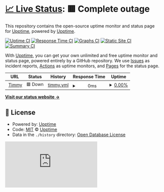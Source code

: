 # [📈 Live Status](https://upptime.github.io/upptime): <!--live status--> **🟥 Complete outage**

This repository contains the open-source uptime monitor and status page for [Upptime](https://upptime.js.org), powered by [Upptime](https://github.com/upptime/upptime).

[![Uptime CI](https://github.com/School-Simplified/Timmy-StatusPage/workflows/Uptime%20CI/badge.svg)](https://github.com/Space-Turtle0/Timmy-StatusPage/actions?query=workflow%3A%22Uptime+CI%22)
[![Response Time CI](https://github.com/School-Simplified/Timmy-StatusPage/workflows/Response%20Time%20CI/badge.svg)](https://github.com/Space-Turtle0/Timmy-StatusPage/actions?query=workflow%3A%22Response+Time+CI%22)
[![Graphs CI](https://github.com/School-Simplified/Timmy-StatusPage/workflows/Graphs%20CI/badge.svg)](https://github.com/Space-Turtle0/Timmy-StatusPage/actions?query=workflow%3A%22Graphs+CI%22)
[![Static Site CI](https://github.com/School-Simplified/Timmy-StatusPage/workflows/Static%20Site%20CI/badge.svg)](https://github.com/Space-Turtle0/Timmy-StatusPage/actions?query=workflow%3A%22Static+Site+CI%22)
[![Summary CI](https://github.com/School-Simplified/Timmy-StatusPage/workflows/Summary%20CI/badge.svg)](https://github.com/Space-Turtle0/Timmy-StatusPage/actions?query=workflow%3A%22Summary+CI%22)

With [Upptime](https://upptime.js.org), you can get your own unlimited and free uptime monitor and status page, powered entirely by a GitHub repository. We use [Issues](https://github.com/upptime/upptime/issues) as incident reports, [Actions](https://github.com/Space-Turtle0/Timmy-StatusPage/actions) as uptime monitors, and [Pages](https://upptime.github.io/upptime) for the status page.

<!--start: status pages-->
<!-- This summary is generated by Upptime (https://github.com/upptime/upptime) -->
<!-- Do not edit this manually, your changes will be overwritten -->
<!-- prettier-ignore -->
| URL | Status | History | Response Time | Uptime |
| --- | ------ | ------- | ------------- | ------ |
| <img alt="" src="https://favicons.githubusercontent.com/spaceturtle.tech" height="13"> [Timmy](https://spaceturtle.tech:5050) | 🟥 Down | [timmy.yml](https://github.com/School-Simplified/Timmy-StatusPage/commits/HEAD/history/timmy.yml) | <details><summary><img alt="Response time graph" src="./graphs/timmy/response-time-week.png" height="20"> 0ms</summary><br><a href="https://School-Simplified.github.io/Timmy-StatusPage/history/timmy"><img alt="Response time 160" src="https://img.shields.io/endpoint?url=https%3A%2F%2Fraw.githubusercontent.com%2FSchool-Simplified%2FTimmy-StatusPage%2FHEAD%2Fapi%2Ftimmy%2Fresponse-time.json"></a><br><a href="https://School-Simplified.github.io/Timmy-StatusPage/history/timmy"><img alt="24-hour response time 0" src="https://img.shields.io/endpoint?url=https%3A%2F%2Fraw.githubusercontent.com%2FSchool-Simplified%2FTimmy-StatusPage%2FHEAD%2Fapi%2Ftimmy%2Fresponse-time-day.json"></a><br><a href="https://School-Simplified.github.io/Timmy-StatusPage/history/timmy"><img alt="7-day response time 0" src="https://img.shields.io/endpoint?url=https%3A%2F%2Fraw.githubusercontent.com%2FSchool-Simplified%2FTimmy-StatusPage%2FHEAD%2Fapi%2Ftimmy%2Fresponse-time-week.json"></a><br><a href="https://School-Simplified.github.io/Timmy-StatusPage/history/timmy"><img alt="30-day response time 160" src="https://img.shields.io/endpoint?url=https%3A%2F%2Fraw.githubusercontent.com%2FSchool-Simplified%2FTimmy-StatusPage%2FHEAD%2Fapi%2Ftimmy%2Fresponse-time-month.json"></a><br><a href="https://School-Simplified.github.io/Timmy-StatusPage/history/timmy"><img alt="1-year response time 160" src="https://img.shields.io/endpoint?url=https%3A%2F%2Fraw.githubusercontent.com%2FSchool-Simplified%2FTimmy-StatusPage%2FHEAD%2Fapi%2Ftimmy%2Fresponse-time-year.json"></a></details> | <details><summary><a href="https://School-Simplified.github.io/Timmy-StatusPage/history/timmy">0.00%</a></summary><a href="https://School-Simplified.github.io/Timmy-StatusPage/history/timmy"><img alt="All-time uptime 59.77%" src="https://img.shields.io/endpoint?url=https%3A%2F%2Fraw.githubusercontent.com%2FSchool-Simplified%2FTimmy-StatusPage%2FHEAD%2Fapi%2Ftimmy%2Fuptime.json"></a><br><a href="https://School-Simplified.github.io/Timmy-StatusPage/history/timmy"><img alt="24-hour uptime 0.00%" src="https://img.shields.io/endpoint?url=https%3A%2F%2Fraw.githubusercontent.com%2FSchool-Simplified%2FTimmy-StatusPage%2FHEAD%2Fapi%2Ftimmy%2Fuptime-day.json"></a><br><a href="https://School-Simplified.github.io/Timmy-StatusPage/history/timmy"><img alt="7-day uptime 0.00%" src="https://img.shields.io/endpoint?url=https%3A%2F%2Fraw.githubusercontent.com%2FSchool-Simplified%2FTimmy-StatusPage%2FHEAD%2Fapi%2Ftimmy%2Fuptime-week.json"></a><br><a href="https://School-Simplified.github.io/Timmy-StatusPage/history/timmy"><img alt="30-day uptime 59.77%" src="https://img.shields.io/endpoint?url=https%3A%2F%2Fraw.githubusercontent.com%2FSchool-Simplified%2FTimmy-StatusPage%2FHEAD%2Fapi%2Ftimmy%2Fuptime-month.json"></a><br><a href="https://School-Simplified.github.io/Timmy-StatusPage/history/timmy"><img alt="1-year uptime 59.77%" src="https://img.shields.io/endpoint?url=https%3A%2F%2Fraw.githubusercontent.com%2FSchool-Simplified%2FTimmy-StatusPage%2FHEAD%2Fapi%2Ftimmy%2Fuptime-year.json"></a></details>

<!--end: status pages-->

[**Visit our status website →**](https://upptime.github.io/upptime)

## 📄 License

- Powered by: [Upptime](https://github.com/upptime/upptime)
- Code: [MIT](./LICENSE) © [Upptime](https://upptime.js.org)
- Data in the `./history` directory: [Open Database License](https://opendatacommons.org/licenses/odbl/1-0/)

![Uptime](https://img.shields.io/endpoint?url=https%3A%2F%2Fraw.githubusercontent.com%School-Simplified%Timmy-StatusPage%2Fmaster%2Fapi%Timmy%2Fuptime.json)
